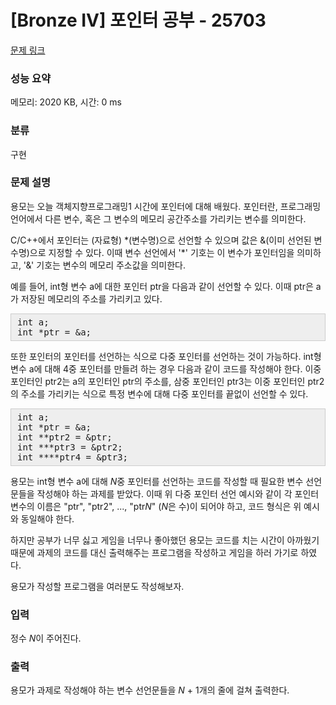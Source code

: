 # [Bronze IV] 포인터 공부 - 25703 

[문제 링크](https://www.acmicpc.net/problem/25703) 

### 성능 요약

메모리: 2020 KB, 시간: 0 ms

### 분류

구현

### 문제 설명

<p>용모는 오늘 객체지향프로그래밍1 시간에 포인터에 대해 배웠다. 포인터란, 프로그래밍 언어에서 다른 변수, 혹은 그 변수의 메모리 공간주소를 가리키는 변수를 의미한다.</p>

<p>C/C++에서 포인터는 (자료형) *(변수명)으로 선언할 수 있으며 값은 &(이미 선언된 변수명)으로 지정할 수 있다. 이때 변수 선언에서 '*' 기호는 이 변수가 포인터임을 의미하고, '&' 기호는 변수의 메모리 주소값을 의미한다.</p>

<p>예를 들어, int형 변수 a에 대한 포인터 ptr을 다음과 같이 선언할 수 있다. 이때 ptr은 a가 저장된 메모리의 주소를 가리키고 있다.</p>

<pre style="background: rgb(238, 238, 238); border: 1px solid rgb(204, 204, 204); padding: 5px 10px;">int a;
int *ptr = &a;</pre>

<p>또한 포인터의 포인터를 선언하는 식으로 다중 포인터를 선언하는 것이 가능하다. int형 변수 a에 대해 4중 포인터를 만들려 하는 경우 다음과 같이 코드를 작성해야 한다. 이중 포인터인 ptr2는 a의 포인터인 ptr의 주소를, 삼중 포인터인 ptr3는 이중 포인터인 ptr2의 주소를 가리키는 식으로 특정 변수에 대해 다중 포인터를 끝없이 선언할 수 있다.</p>

<pre style="background: rgb(238, 238, 238); border: 1px solid rgb(204, 204, 204); padding: 5px 10px;">int a;
int *ptr = &a;
int **ptr2 = &ptr;
int ***ptr3 = &ptr2;
int ****ptr4 = &ptr3;</pre>

<p>용모는 int형 변수 a에 대해 <em>N</em>중 포인터를 선언하는 코드를 작성할 때 필요한 변수 선언문들을 작성해야 하는 과제를 받았다. 이때 위 다중 포인터 선언 예시와 같이 각 포인터 변수의 이름은 "ptr", "ptr2", ..., "ptr<em>N</em>" (<em>N</em>은 수)이 되어야 하고, 코드 형식은 위 예시와 동일해야 한다.</p>

<p>하지만 공부가 너무 싫고 게임을 너무나 좋아했던 용모는 코드를 치는 시간이 아까웠기 때문에 과제의 코드를 대신 출력해주는 프로그램을 작성하고 게임을 하러 가기로 하였다.</p>

<p>용모가 작성할 프로그램을 여러분도 작성해보자.</p>

### 입력 

 <p>정수 <em>N</em>이 주어진다.</p>

### 출력 

 <p>용모가 과제로 작성해야 하는 변수 선언문들을 <em>N</em> + 1개의 줄에 걸쳐 출력한다.</p>

